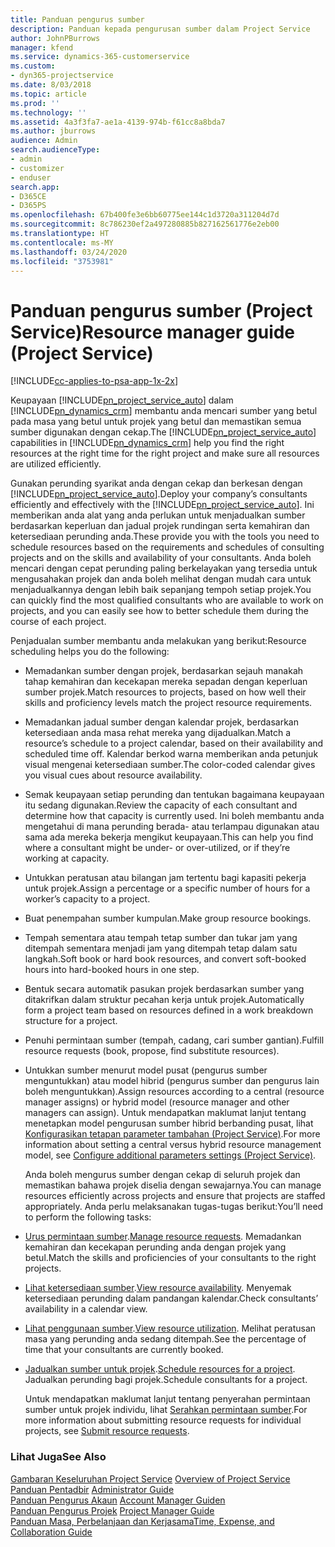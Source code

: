 ```yaml
---
title: Panduan pengurus sumber
description: Panduan kepada pengurusan sumber dalam Project Service
author: JohnPBurrows
manager: kfend
ms.service: dynamics-365-customerservice
ms.custom:
- dyn365-projectservice
ms.date: 8/03/2018
ms.topic: article
ms.prod: ''
ms.technology: ''
ms.assetid: 4a3f3fa7-ae1a-4139-974b-f61cc8a8bda7
ms.author: jburrows
audience: Admin
search.audienceType:
- admin
- customizer
- enduser
search.app:
- D365CE
- D365PS
ms.openlocfilehash: 67b400fe3e6bb60775ee144c1d3720a311204d7d
ms.sourcegitcommit: 8c786230ef2a497280885b827162561776e2eb00
ms.translationtype: HT
ms.contentlocale: ms-MY
ms.lasthandoff: 03/24/2020
ms.locfileid: "3753981"
---
```

# <a name="resource-manager-guide-project-service"></a><span data-ttu-id="1e40d-103">Panduan pengurus sumber (Project Service)</span><span class="sxs-lookup"><span data-stu-id="1e40d-103">Resource manager guide (Project Service)</span></span>

[!INCLUDE[cc-applies-to-psa-app-1x-2x](../includes/cc-applies-to-psa-app-1x-2x.md)]

<span data-ttu-id="1e40d-104">Keupayaan [!INCLUDE[pn_project_service_auto](../includes/pn-project-service-auto.md)] dalam [!INCLUDE[pn_dynamics_crm](../includes/pn-dynamics-crm.md)] membantu anda mencari sumber yang betul pada masa yang betul untuk projek yang betul dan memastikan semua sumber digunakan dengan cekap.</span><span class="sxs-lookup"><span data-stu-id="1e40d-104">The [!INCLUDE[pn_project_service_auto](../includes/pn-project-service-auto.md)] capabilities in [!INCLUDE[pn_dynamics_crm](../includes/pn-dynamics-crm.md)] help you find the right resources at the right time for the right project and make sure all resources are utilized efficiently.</span></span>  
  
 <span data-ttu-id="1e40d-105">Gunakan perunding syarikat anda dengan cekap dan berkesan dengan [!INCLUDE[pn_project_service_auto](../includes/pn-project-service-auto.md)].</span><span class="sxs-lookup"><span data-stu-id="1e40d-105">Deploy your company’s consultants efficiently and effectively with the [!INCLUDE[pn_project_service_auto](../includes/pn-project-service-auto.md)].</span></span> <span data-ttu-id="1e40d-106">Ini memberikan anda alat yang anda perlukan untuk menjadualkan sumber berdasarkan keperluan dan jadual projek rundingan serta kemahiran dan ketersediaan perunding anda.</span><span class="sxs-lookup"><span data-stu-id="1e40d-106">These provide you with the tools you need to schedule resources based on the requirements and schedules of consulting projects and on the skills and availability of your consultants.</span></span> <span data-ttu-id="1e40d-107">Anda boleh mencari dengan cepat perunding paling berkelayakan yang tersedia untuk mengusahakan projek dan anda boleh melihat dengan mudah cara untuk menjadualkannya dengan lebih baik sepanjang tempoh setiap projek.</span><span class="sxs-lookup"><span data-stu-id="1e40d-107">You can quickly find the most qualified consultants who are available to work on projects, and you can easily see how to better schedule them during the course of each project.</span></span>  
  
 <span data-ttu-id="1e40d-108">Penjadualan sumber membantu anda melakukan yang berikut:</span><span class="sxs-lookup"><span data-stu-id="1e40d-108">Resource scheduling helps you do the following:</span></span>  
  
- <span data-ttu-id="1e40d-109">Memadankan sumber dengan projek, berdasarkan sejauh manakah tahap kemahiran dan kecekapan mereka sepadan dengan keperluan sumber projek.</span><span class="sxs-lookup"><span data-stu-id="1e40d-109">Match resources to projects, based on how well their skills and proficiency levels match the project resource requirements.</span></span>  
  
- <span data-ttu-id="1e40d-110">Memadankan jadual sumber dengan kalendar projek, berdasarkan ketersediaan anda masa rehat mereka yang dijadualkan.</span><span class="sxs-lookup"><span data-stu-id="1e40d-110">Match a resource’s schedule to a project calendar, based on their availability and scheduled time off.</span></span> <span data-ttu-id="1e40d-111">Kalendar berkod warna memberikan anda petunjuk visual mengenai ketersediaan sumber.</span><span class="sxs-lookup"><span data-stu-id="1e40d-111">The color-coded calendar gives you visual cues about resource availability.</span></span>  
  
- <span data-ttu-id="1e40d-112">Semak keupayaan setiap perunding dan tentukan bagaimana keupayaan itu sedang digunakan.</span><span class="sxs-lookup"><span data-stu-id="1e40d-112">Review the capacity of each consultant and determine how that capacity is currently used.</span></span> <span data-ttu-id="1e40d-113">Ini boleh membantu anda mengetahui di mana perunding berada- atau terlampau digunakan atau sama ada mereka bekerja mengikut keupayaan.</span><span class="sxs-lookup"><span data-stu-id="1e40d-113">This can help you find where a consultant might be under- or over-utilized, or if they’re working at capacity.</span></span>  
  
- <span data-ttu-id="1e40d-114">Untukkan peratusan atau bilangan jam tertentu bagi kapasiti pekerja untuk projek.</span><span class="sxs-lookup"><span data-stu-id="1e40d-114">Assign a percentage or a specific number of hours for a worker’s capacity to a project.</span></span>  
  
- <span data-ttu-id="1e40d-115">Buat penempahan sumber kumpulan.</span><span class="sxs-lookup"><span data-stu-id="1e40d-115">Make group resource bookings.</span></span>  
  
- <span data-ttu-id="1e40d-116">Tempah sementara atau tempah tetap sumber dan tukar jam yang ditempah sementara menjadi jam yang ditempah tetap dalam satu langkah.</span><span class="sxs-lookup"><span data-stu-id="1e40d-116">Soft book or hard book resources, and convert soft-booked hours into hard-booked hours in one step.</span></span>  
  
- <span data-ttu-id="1e40d-117">Bentuk secara automatik pasukan projek berdasarkan sumber yang ditakrifkan dalam struktur pecahan kerja untuk projek.</span><span class="sxs-lookup"><span data-stu-id="1e40d-117">Automatically form a project team based on resources defined in a work breakdown structure for a project.</span></span>  
  
- <span data-ttu-id="1e40d-118">Penuhi permintaan sumber (tempah, cadang, cari sumber gantian).</span><span class="sxs-lookup"><span data-stu-id="1e40d-118">Fulfill resource requests (book, propose, find substitute resources).</span></span>  
  
- <span data-ttu-id="1e40d-119">Untukkan sumber menurut model pusat (pengurus sumber menguntukkan) atau model hibrid (pengurus sumber dan pengurus lain boleh menguntukkan).</span><span class="sxs-lookup"><span data-stu-id="1e40d-119">Assign resources according to a central (resource manager assigns) or hybrid model (resource manager and other managers can assign).</span></span> <span data-ttu-id="1e40d-120">Untuk mendapatkan maklumat lanjut tentang menetapkan model pengurusan sumber hibrid berbanding pusat, lihat [Konfigurasikan tetapan parameter tambahan (Project Service)](../project-service/configure-additional-parameters-settings.md).</span><span class="sxs-lookup"><span data-stu-id="1e40d-120">For more information about setting a central versus hybrid resource management model, see [Configure additional parameters settings (Project Service)](../project-service/configure-additional-parameters-settings.md).</span></span>  
  
  <span data-ttu-id="1e40d-121">Anda boleh mengurus sumber dengan cekap di seluruh projek dan memastikan bahawa projek diselia dengan sewajarnya.</span><span class="sxs-lookup"><span data-stu-id="1e40d-121">You can manage resources efficiently across projects and ensure that projects are staffed appropriately.</span></span> <span data-ttu-id="1e40d-122">Anda perlu melaksanakan tugas-tugas berikut:</span><span class="sxs-lookup"><span data-stu-id="1e40d-122">You’ll need to perform the following tasks:</span></span>  
  
- <span data-ttu-id="1e40d-123">[Urus permintaan sumber](../project-service/manage-resource-requests.md).</span><span class="sxs-lookup"><span data-stu-id="1e40d-123">[Manage resource requests](../project-service/manage-resource-requests.md).</span></span> <span data-ttu-id="1e40d-124">Memadankan kemahiran dan kecekapan perunding anda dengan projek yang betul.</span><span class="sxs-lookup"><span data-stu-id="1e40d-124">Match the skills and proficiencies of your consultants to the right projects.</span></span>  
  
- <span data-ttu-id="1e40d-125">[Lihat ketersediaan sumber](../project-service/view-resource-availability.md).</span><span class="sxs-lookup"><span data-stu-id="1e40d-125">[View resource availability](../project-service/view-resource-availability.md).</span></span> <span data-ttu-id="1e40d-126">Menyemak ketersediaan perunding dalam pandangan kalendar.</span><span class="sxs-lookup"><span data-stu-id="1e40d-126">Check consultants’ availability in a calendar view.</span></span>  
  
- <span data-ttu-id="1e40d-127">[Lihat penggunaan sumber](../project-service/view-resource-utilization.md).</span><span class="sxs-lookup"><span data-stu-id="1e40d-127">[View resource utilization](../project-service/view-resource-utilization.md).</span></span> <span data-ttu-id="1e40d-128">Melihat peratusan masa yang perunding anda sedang ditempah.</span><span class="sxs-lookup"><span data-stu-id="1e40d-128">See the percentage of time that your consultants are currently booked.</span></span>  
  
- <span data-ttu-id="1e40d-129">[Jadualkan sumber untuk projek](../project-service/schedule-resources-project.md).</span><span class="sxs-lookup"><span data-stu-id="1e40d-129">[Schedule resources for a project](../project-service/schedule-resources-project.md).</span></span> <span data-ttu-id="1e40d-130">Jadualkan perunding bagi projek.</span><span class="sxs-lookup"><span data-stu-id="1e40d-130">Schedule consultants for a project.</span></span>  
  
  <span data-ttu-id="1e40d-131">Untuk mendapatkan maklumat lanjut tentang penyerahan permintaan sumber untuk projek individu, lihat [Serahkan permintaan sumber](../project-service/submit-resource-requests.md).</span><span class="sxs-lookup"><span data-stu-id="1e40d-131">For more information about submitting resource requests for individual projects, see [Submit resource requests](../project-service/submit-resource-requests.md).</span></span>  
  
### <a name="see-also"></a><span data-ttu-id="1e40d-132">Lihat Juga</span><span class="sxs-lookup"><span data-stu-id="1e40d-132">See Also</span></span>  
 <span data-ttu-id="1e40d-133">[Gambaran Keseluruhan Project Service](../project-service/overview.md) </span><span class="sxs-lookup"><span data-stu-id="1e40d-133">[Overview of Project Service](../project-service/overview.md) </span></span>  
 <span data-ttu-id="1e40d-134">[Panduan Pentadbir](../project-service/admin-guide.md) </span><span class="sxs-lookup"><span data-stu-id="1e40d-134">[Administrator Guide](../project-service/admin-guide.md) </span></span>  
 <span data-ttu-id="1e40d-135">[Panduan Pengurus Akaun](../project-service/account-manager-guide.md) </span><span class="sxs-lookup"><span data-stu-id="1e40d-135">[Account Manager Guiden](../project-service/account-manager-guide.md) </span></span>  
 <span data-ttu-id="1e40d-136">[Panduan Pengurus Projek](../project-service/project-manager-guide.md) </span><span class="sxs-lookup"><span data-stu-id="1e40d-136">[Project Manager Guide](../project-service/project-manager-guide.md) </span></span>  
 [<span data-ttu-id="1e40d-137">Panduan Masa, Perbelanjaan dan Kerjasama</span><span class="sxs-lookup"><span data-stu-id="1e40d-137">Time, Expense, and Collaboration Guide</span></span>](../project-service/time-expense-collaboration-guide.md)
